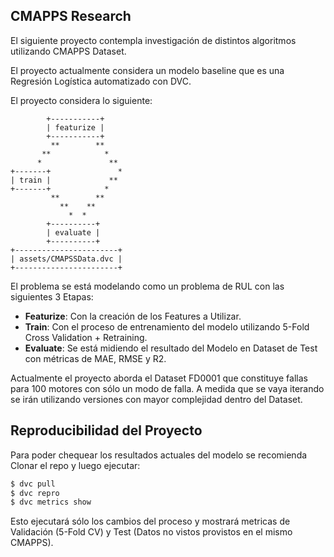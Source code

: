 ## CMAPPS Research

El siguiente proyecto contempla investigación de distintos algoritmos utilizando CMAPPS Dataset.

El proyecto actualmente considera un modelo baseline que es una Regresión Logística automatizado con DVC.

El proyecto considera lo siguiente:

```shell
        +-----------+     
        | featurize |     
        +-----------+     
         **        **     
       **            *    
      *               **  
+-------+               * 
| train |             **  
+-------+            *    
         **        **     
           **    **       
             *  *         
        +----------+      
        | evaluate |      
        +----------+      
+-----------------------+  
| assets/CMAPSSData.dvc |  
+-----------------------+
```
El problema se está modelando como un problema de RUL con las siguientes 3 Etapas:
  * **Featurize**: Con la creación de los Features a Utilizar.
  * **Train**: Con el proceso de entrenamiento del modelo utilizando 5-Fold Cross Validation + Retraining.
  * **Evaluate**: Se está midiendo el resultado del Modelo en Dataset de Test con métricas de MAE, RMSE y R2.


Actualmente el proyecto aborda el Dataset FD0001 que constituye fallas para 100 motores con sólo un modo de falla. A medida que se vaya iterando se irán utilizando versiones con mayor complejidad dentro del Dataset.

## Reproducibilidad del Proyecto

Para poder chequear los resultados actuales del modelo se recomienda Clonar el repo y luego ejecutar:

```python
$ dvc pull
$ dvc repro
$ dvc metrics show 
```
Esto ejecutará sólo los cambios del proceso y mostrará metricas de Validación (5-Fold CV) y Test (Datos no vistos provistos en el mismo CMAPPS).



